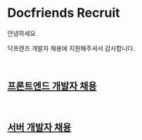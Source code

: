 # Docfriends Recruit

안녕하세요

닥프렌즈 개발자 채용에 지원해주셔서 감사합니다.

<br/>

## [프론트엔드 개발자 채용](./Front)

<br/>

## [서버 개발자 채용](./Server)